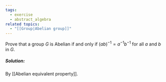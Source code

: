 ```yaml
---
tags:
  - exercise
  - abstract_algebra
related topics:
  - "[[Group|Abelian group]]"
---
```

Prove that a group $G$ is Abelian if and only if $(ab)^{−1} = a^{−1} b^{−1}$ for all $a$ and $b$ in $G$.
##### Solution:
By [[Abelian equivalent property]].